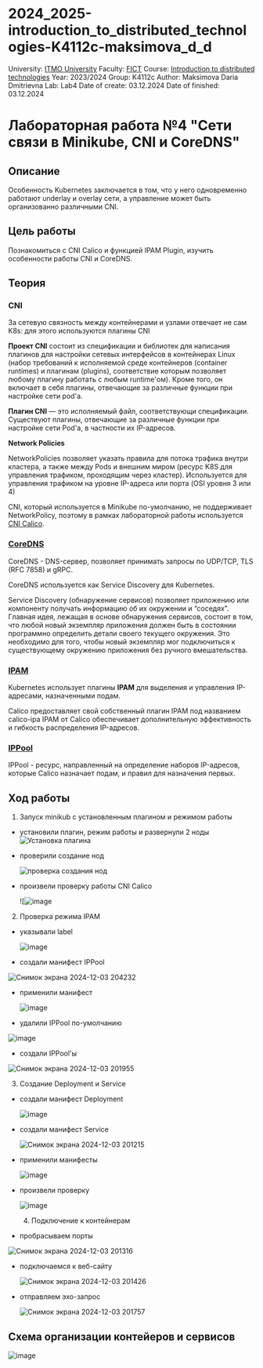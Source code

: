 # 2024_2025-introduction_to_distributed_technologies-K4112c-maksimova_d_d
University: [ITMO University](https://itmo.ru/ru/)
Faculty: [FICT](https://fict.itmo.ru)
Course: [Introduction to distributed technologies](https://github.com/itmo-ict-faculty/introduction-to-distributed-technologies)
Year: 2023/2024
Group: K4112c
Author: Maksimova Daria Dmitrievna
Lab: Lab4
Date of create: 03.12.2024
Date of finished: 03.12.2024

# Лабораторная работа №4 "Сети связи в Minikube, CNI и CoreDNS"
## Описание
Особенность Kubernetes заключается в том, что у него одновременно работают underlay и overlay сети, а управление может быть организованно различными CNI.

## Цель работы
Познакомиться с CNI Calico и функцией IPAM Plugin, изучить особенности работы CNI и CoreDNS.

## Теория
### CNI
За сетевую связность между контейнерами и узлами отвечает не сам K8s: для этого используются плагины CNI

**Проект CNI** состоит из спецификации и библиотек для написания плагинов для настройки сетевых интерфейсов в контейнерах Linux (набор требований к исполняемой среде контейнеров (container runtimes) и плагинам (plugins), соответствие которым позволяет любому плагину работать с любым runtime'ом). 
Кроме того, он включает в себя плагины, отвечающие за различные функции при настройке сети pod'а. 

**Плагин CNI** — это исполняемый файл, соответствующи спецификации. Существуют плагины, отвечающие за различные функции при настройке сети Pod'а, в частности их IP-адресов. 

**Network Policies**

NetworkPolicies позволяет указать правила для потока трафика внутри кластера, а также между Pods и внешним миром (ресурс K8S для управления трафиком, проходящим через кластер).  Используется для управления трафиком на уровне IP-адреса или порта (OSI уровня 3 или 4)

CNI, который используется в Minikube по-умолчанию, не поддерживает NetworkPolicy, поэтому в рамках лабораторной работы используется [CNI Calico](https://docs.tigera.io/calico/latest/getting-started/kubernetes/minikube).


### [CoreDNS](https://kubernetes.io/docs/tasks/administer-cluster/coredns/)
CoreDNS - DNS-сервер, позволяет принимать запросы по UDP/TCP, TLS (RFC 7858) и gRPC. 

CoreDNS используется как Service Discovery для Kubernetes.

Service Discovery (обнаружение сервисов) позволяет приложению или компоненту получать информацию об их окружении и “соседях”.
Главная идея, лежащая в основе обнаружения сервисов, состоит в том, что любой новый экземпляр приложения должен быть в состоянии программно определить детали своего текущего окружения. Это необходимо для того, чтобы новый экземпляр мог подключиться к существующему окружению приложения без ручного вмешательства.

### [IPAM](https://docs.tigera.io/calico/latest/networking/ipam/get-started-ip-addresses)
Kubernetes использует плагины **IPAM** для выделения и управления IP-адресами, назначенными подам.

Calico предоставляет свой собственный плагин IPAM под названием calico-ipa
IPAM от Calico обеспечивает дополнительную эффективность и гибкость распределения IP-адресов.

### [IPPool](https://docs.tigera.io/calico/latest/networking/ipam/get-started-ip-addresses)
IPPool - ресурс, направленный на определение наборов IP-адресов, которые Calico назначает подам, и правил для назначения первых.

## Ход работы
1. Запуск minikub с установленным плагином и режимом работы

- установили плагин, режим работы и развернули 2 ноды
  ![Установка плагина](https://github.com/user-attachments/assets/cf1b91c8-bd50-4265-bc8c-5fea16e9f552)

- проверили создание нод

  ![проверка создания нод](https://github.com/user-attachments/assets/643b8edd-932f-48bd-814b-52fcc8a7c414)

- произвели проверку работы CNI Calico

  ![![image](https://github.com/user-attachments/assets/1ce2a9f8-c4fc-4530-9981-16ba9431ef01)

2. Проверка режима IPAM 
- указывали label

  ![image](https://github.com/user-attachments/assets/a1722494-3a80-44e8-953d-21e41f867d4d)

- создали манифест IPPool 

![Снимок экрана 2024-12-03 204232](https://github.com/user-attachments/assets/5fd2e3f1-9659-435e-8477-0a31424f4a7a)

- применили манифест

  ![image](https://github.com/user-attachments/assets/39d2a493-5c98-451d-946e-fe00c82be690)

- удалили IPPool по-умолчанию

![image](https://github.com/user-attachments/assets/7c181eab-353c-4415-8dfa-bfcf5f4dcc53)

- создали IPPool'ы

![Снимок экрана 2024-12-03 201955](https://github.com/user-attachments/assets/238318b2-4130-4ce0-933d-a90428f91ef1)

3. Создание Deployment и Service

- создали манифест Deployment

  ![image](https://github.com/user-attachments/assets/052b70c7-5568-4a58-abb0-aa14eb81502b)

- создали манифест Service

  ![Снимок экрана 2024-12-03 201215](https://github.com/user-attachments/assets/5e80cd0c-34c0-4e38-a72b-f054c0d4803e)

- применили манифесты

  ![image](https://github.com/user-attachments/assets/122203b6-66cd-4c2c-bbe2-ee3bbdecfe5b)

- произвели проверку

  ![image](https://github.com/user-attachments/assets/b45fa14f-96ee-4e50-8555-cda61731f398)

  4. Подключение к контейнерам

 - пробрасываем порты
   
  ![Снимок экрана 2024-12-03 201316](https://github.com/user-attachments/assets/5ce62ddd-0e83-49ea-8738-6eaea490fc29)

- подключаемся к веб-сайту

  ![Снимок экрана 2024-12-03 201426](https://github.com/user-attachments/assets/85ca7bdd-b531-4a60-8168-2c9823c94a2e)

- отправляем эхо-запрос

  ![Снимок экрана 2024-12-03 201757](https://github.com/user-attachments/assets/a6dcd9db-7875-437f-9240-410816ef205c)

## Схема организации контейеров и сервисов

  ![image](https://github.com/user-attachments/assets/a7a9e68b-552e-42ff-bed6-a344ea78fd84)
